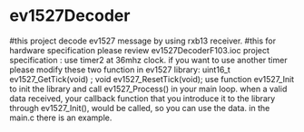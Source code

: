 # ev1527Decoder
#this project decode ev1527 message by using rxb13 receiver.
#this for hardware specification please review ev1527DecoderF103.ioc
project specification :
use timer2 at 36mhz clock. if you want to use another timer please modify these two function in ev1527 library:
uint16_t ev1527_GetTick(void) ; void ev1527_ResetTick(void);
use function ev1527_Init to init the library and call ev1527_Process() in your main loop. when a valid data received, your callback function
that you introduce it to the library through ev1527_Init(), would be called, so you can use the data. in the main.c there is an example.
